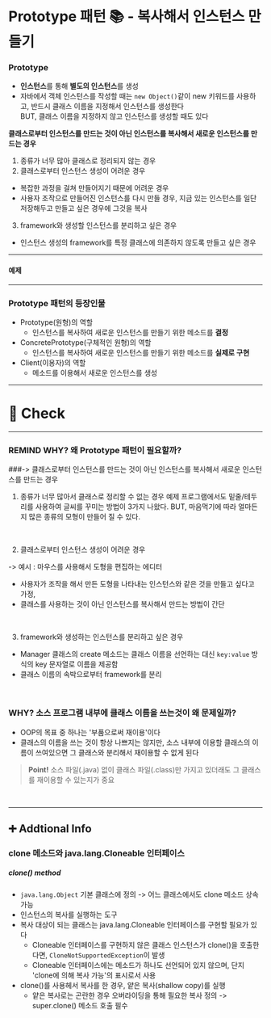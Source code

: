 # Prototype 패턴 📚 - 복사해서 인스턴스 만들기

### Prototype
- **인스턴스**를 통해 **별도의 인스턴스**를 생성
- 자바에서 객체 인스턴스를 작성할 때는 `new Object()`같이 new 키워드를 사용하고, 반드시 클래스 이름을 지정해서 인스턴스를 생성한다 <br>
  BUT, 클래스 이름을 지정하지 않고 인스턴스를 생성할 때도 있다
  
**클래스로부터 인스턴스를 만드는 것이 아닌 인스턴스를 복사해서 새로운 인스턴스를 만드는 경우**
1. 종류가 너무 많아 클래스로 정리되지 않는 경우
2. 클래스로부터 인스턴스 생성이 어려운 경우
  - 복잡한 과정을 걸쳐 만들어지기 때문에 어려운 경우
  - 사용자 조작으로 만들어진 인스턴스를 다시 만들 경우, 지금 있는 인스턴스를 일단 저장해두고 만들고 싶은 경우에 그것을 복사
3. framework와 생성할 인스턴스를 분리하고 싶은 경우
  - 인스턴스 생성의 framework를 특정 클래스에 의존하지 않도록 만들고 싶은 경우
---


#### 예제



--- 
### Prototype 패턴의 등장인물
- Prototype(원형)의 역할
  - 인스턴스를 복사하여 새로운 인스턴스를 만들기 위한 메소드를 **결정**
- ConcretePrototype(구체적인 원형)의 역할
  - 인스턴스를 복사하여 새로운 인스턴스를 만들기 위한 메소드를 **실제로 구현**
- Client(이용자)의 역할
  - 메소드를 이용해서 새로운 인스턴스를 생성
---
# 📌 Check

---

### REMIND WHY? 왜 Prototype 패턴이 필요할까?
###-> 클래스로부터 인스턴스를 만드는 것이 아닌 인스턴스를 복사해서 새로운 인스턴스를 만드는 경우
1. 종류가 너무 많아서 클래스로 정리할 수 없는 경우
예제 프로그램에서도 밑줄/테두리를 사용하여 글씨를 꾸미는 방법이 3가지 나왔다.
BUT, 마음먹기에 따라 얼마든지 많은 종류의 모형이 만들어 질 수 있다.
   
<br>

2. 클래스로부터 인스턴스 생성이 어려운 경우

-> 예시 : 마우스를 사용해서 도형을 편집하는 에디터
- 사용자가 조작을 해서 만든 도형을 나타내는 인스턴스와 같은 것을 만들고 싶다고 가정,   
- 클래스를 사용하는 것이 아닌 인스턴스를 복사해서 만드는 방법이 간단

<br>

3. framework와 생성하는 인스턴스를 분리하고 싶은 경우
- Manager 클래스의 create 메소드는 클래스 이름을 선언하는 대신 `key:value` 방식의 key 문자열로 이름을 제공함
- 클래스 이름의 속박으로부터 framework를 분리

 
<br>

### WHY? 소스 프로그램 내부에 클래스 이름을 쓰는것이 왜 문제일까?
- OOP의 목표 중 하나는 '부품으로써 재이용'이다
- 클래스의 이름을 쓰는 것이 항상 나쁘지는 않지만, 소스 내부에 이용할 클래스의 이름이 쓰여있으면 그 클래스와 분리해서 재이용할 수 없게 된다
> **Point!**
> 소스 파일(.java) 없이 클래스 파일(.class)만 가지고 있더래도 그 클래스를 재이용할 수 있는지가 중요

<br>


---

## ➕  Addtional Info

### clone 메소드와 java.lang.Cloneable 인터페이스

##### clone() method
- `java.lang.Object` 기본 클래스에 정의 -> 어느 클래스에서도 clone 메소드 상속 가능
- 인스턴스의 복사를 실행하는 도구
- 복사 대상이 되는 클래스는 java.lang.Cloneable 인터페이스를 구현할 필요가 있다
  - Cloneable 인터페이스를 구현하지 않은 클래스 인스턴스가 clone()을 호출한다면, `CloneNotSupportedException`이 발생
  - Cloneable 인터페이스에는 메소드가 하나도 선언되어 있지 않으며, 단지 'clone에 의해 복사 가능'의 표시로서 사용
- clone()를 사용헤서 복사를 한 경우, 얕은 복사(shallow copy)를 실행
  - 얕은 복사로는 곤란한 경우 오버라이딩을 통해 필요한 복사 정의 -> super.clone()  메소드 호출 필수
